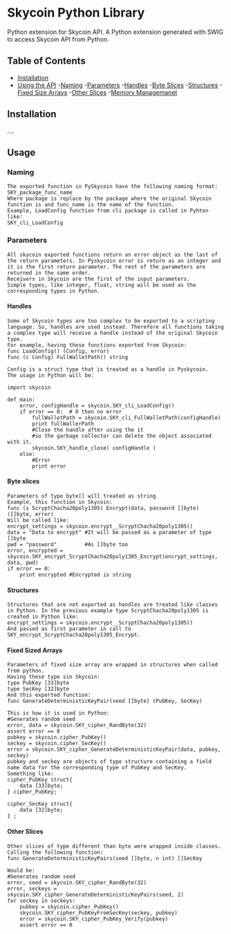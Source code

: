 # Skycoin Python Library

Python extension for Skycoin API.
A Python extension generated with SWIG to access Skycoin API from Python.

## Table of Contents

<!-- MarkdownTOC levels="1,2,3,4,5" autolink="true" bracket="round" -->
- [Installation](#installation)
- [Using the API](#usage)
	-[Naming](#naming)
	-[Parameters](#parameters)
		-[Handles](#handles)
		-[Byte Slices](#byte-slices)
		-[Structures](#structures)
		-[Fixed Size Arrays](#fixed-size-array)
		-[Other Slices](#other-slices)
	-[Memory Managemanet](#memory-management)
<!-- /MarkdownTOC -->

## Installation
....
## Usage
### Naming
	The exported function in PySkycoin have the following naming format:
	SKY_package_func_name
	Where package is replace by the package where the original Skycoin function is and func_name is the name of the function.
	Example, LoadConfig function from cli package is called in Pyhton like:
	SKY_cli_LoadConfig
### Parameters
	All skycoin exported functions return an error object as the last of the return parameters. In Pyskycoin error is return as an integer and it is the first return parameter. The rest of the parameters are returned in the same order.
	Receivers in Skycoin are the first of the input parameters.
	Simple types, like integer, float, string will be used as the corresponding types in Python.
#### Handles
	Some of Skycoin types are too complex to be exported to a scripting language. So, handles are used instead. Therefore all functions taking a complex type will receive a handle instead of the original Skycoin type.
	For example, having these functions exported from Skycoin:
	func LoadConfig() (Config, error)
	func (c Config) FullWalletPath() string
	
	Config is a struct type that is treated as a handle in Pyskycoin.
	The usage in Python will be:
	
	import skycoin
	
	def main:
		error, configHandle = skycoin.SKY_cli_LoadConfig()
		if error == 0:  # 0 then no error
			fullWalletPath = skycoin.SKY_cli_FullWalletPath(configHandle)
			print fullWallerPath
			#Close the handle after using the it
			#so the garbage collector can delete the object associated with it. 
			skycoin.SKY_handle_close( configHandle )
		else: 
			#Error
			print error
#### Byte slices
	Parameters of type byte[] will treated as string
	Example, this function in Skycoin:
	func (s ScryptChacha20poly1305) Encrypt(data, password []byte) ([]byte, error)
	Will be called like:
	encrypt_settings = skycoin.encrypt__ScryptChacha20poly1305()
	data = "Data to encrypt" #It will be passed as a parameter of type []byte
	pwd = "password"         #As []byte too
	error, encrypted = skycoin.SKY_encrypt_ScryptChacha20poly1305_Encrypt(encrypt_settings, data, pwd)
	if error == 0:
		print encrypted #Encrypted is string
#### Structures
	Structures that are not exported as handles are treated like classes in Python. In the previous example type ScryptChacha20poly1305 is created in Python like:
	encrypt_settings = skycoin.encrypt__ScryptChacha20poly1305()
	And passed as first parameter in call to SKY_encrypt_ScryptChacha20poly1305_Encrypt.
#### Fixed Sized Arrays
	Parameters of fixed size array are wrapped in structures when called from python.
	Having these type sin Skycoin:
	type PubKey [33]byte
	type SecKey [32]byte
	And this exported function:
	func GenerateDeterministicKeyPair(seed []byte) (PubKey, SecKey)
	
	This is how it is used in Python:
	#Generates random seed
	error, data = skycoin.SKY_cipher_RandByte(32)
	assert error == 0
	pubkey = skycoin.cipher_PubKey()
	seckey = skycoin.cipher_SecKey()
	error = skycoin.SKY_cipher_GenerateDeterministicKeyPair(data, pubkey, seckey)
	pubkey and seckey are objects of type structure containing a field name data for the corresponding type of PubKey and SecKey.
	Something like:
	cipher_PubKey struct{
		data [33]byte;
	} cipher_PubKey;

	cipher_SecKey struct{
		data [32]byte;
	} ;
	
#### Other Slices
	Other slices of type different than byte were wrapped inside classes.
	Calling the following function:
	func GenerateDeterministicKeyPairs(seed []byte, n int) []SecKey
	
	Would be:
	#Generates random seed
	error, seed = skycoin.SKY_cipher_RandByte(32)
	error, seckeys = skycoin.SKY_cipher_GenerateDeterministicKeyPairs(seed, 2)
	for seckey in seckeys:
		pubkey = skycoin.cipher_PubKey()
		skycoin.SKY_cipher_PubKeyFromSecKey(seckey, pubkey)
		error = skycoin.SKY_cipher_PubKey_Verify(pubkey)
		assert error == 0

	
